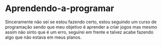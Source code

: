 # Aprendendo-a-programar
Sinceramente não sei se estou fazendo certo, estou seguindo um curso de programação sendo que meu objetivo é aprender a criar jogos mas mesmo assim não sinto que é um erro, seguirei em frente e talvez acabe fazendo algo que não estava em meus planos.
